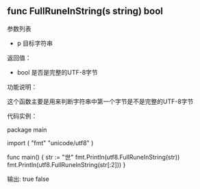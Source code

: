 
## func FullRuneInString(s string) bool

参数列表

- p 目标字符串


返回值：

- bool  是否是完整的UTF-8字节

功能说明：

这个函数主要是用来判断字符串中第一个字节是不是完整的UTF-8字节

代码实例：

package main

import (
	"fmt"
	"unicode/utf8"
)

func main() {
	str := "世"
	fmt.Println(utf8.FullRuneInString(str))
	fmt.Println(utf8.FullRuneInString(str[:2]))
}



输出:
true
false